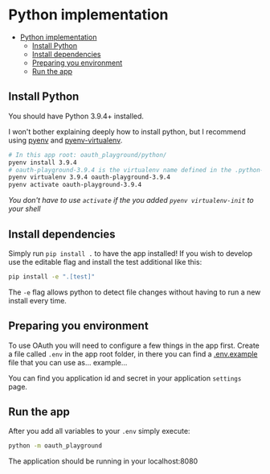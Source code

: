# Python implementation

- [Python implementation](#python-implementation)
  - [Install Python](#install-python)
  - [Install dependencies](#install-dependencies)
  - [Preparing you environment](#preparing-you-environment)
  - [Run the app](#run-the-app)

## Install Python

You should have Python 3.9.4+ installed.

I won't bother explaining deeply how to install python, but I recommend using [pyenv](https://github.com/pyenv/pyenv) and [pyenv-virtualenv](https://github.com/pyenv/pyenv-virtualenv).

```bash
# In this app root: oauth_playground/python/
pyenv install 3.9.4
# oauth-playground-3.9.4 is the virtualenv name defined in the .python-version file
pyenv virtualenv 3.9.4 oauth-playground-3.9.4
pyenv activate oauth-playground-3.9.4
```

_You don't have to use `activate` if the you added `pyenv virtualenv-init` to your shell_

## Install dependencies

Simply run `pip install .` to have the app installed! If you wish to develop use the editable flag and install the test additional like this:

```bash
pip install -e ".[test]"
```

The `-e` flag allows python to detect file changes without having to run a new install every time.

## Preparing you environment

To use OAuth you will need to configure a few things in the app first. Create a file called `.env` in the app root folder, in there you can find a [.env.example](./.env.example) file that you can use as... example...

You can find you application id and secret in your application `settings` page.

## Run the app

After you add all variables to your `.env` simply execute:

```bash
python -m oauth_playground
```

The application should be running in your localhost:8080
